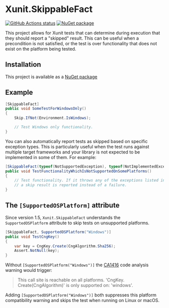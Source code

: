 Xunit.SkippableFact
======================

[![GitHub Actions status](https://github.com/aarnott/Library.Template/workflows/CI/badge.svg)](https://github.com/AArnott/Xunit.SkippableFact/actions/workflows/build.yml)
[![NuGet package](https://img.shields.io/nuget/v/xunit.skippablefact.svg)](https://nuget.org/packages/xunit.skippablefact)

This project allows for Xunit tests that can determine during execution
that they should report a "skipped" result. This can be useful when
a precondition is not satisfied, or the test is over functionality that
does not exist on the platform being tested.

## Installation

This project is available as a [NuGet package][NuPkg]

## Example

```csharp
[SkippableFact]
public void SomeTestForWindowsOnly()
{
    Skip.IfNot(Environment.IsWindows);

    // Test Windows only functionality.
}
```

You can also automatically report tests as skipped based on specific exception types.
This is particularly useful when the test runs against multiple target frameworks and
your library is not expected to be implemented in some of them. For example:

```csharp
[SkippableFact(typeof(NotSupportedException), typeof(NotImplementedException))]
public void TestFunctionalityWhichIsNotSupportedOnSomePlatforms()
{
    // Test functionality. If it throws any of the exceptions listed in the attribute,
    // a skip result is reported instead of a failure.
}
```

## The `[SupportedOSPlatform]` attribute

Since version 1.5, `Xunit.SkippableFact` understands the `SupportedOSPlatform` attribute to skip tests on unsupported platforms.

```csharp
[SkippableFact, SupportedOSPlatform("Windows")]
public void TestCngKey()
{
    var key = CngKey.Create(CngAlgorithm.Sha256);
    Assert.NotNull(key);
}
```

Without `[SupportedOSPlatform("Windows")]` the [CA1416][CA1416] code analysis warning would trigger:
> This call site is reachable on all platforms. 'CngKey. Create(CngAlgorithm)' is only supported on: 'windows'.

Adding `[SupportedOSPlatform("Windows")]` both suppresses this platform compatibility warning and skips the test when running on Linux or macOS.

[NuPkg]: https://www.nuget.org/packages/Xunit.SkippableFact
[CA1416]: https://learn.microsoft.com/dotnet/fundamentals/code-analysis/quality-rules/ca1416
